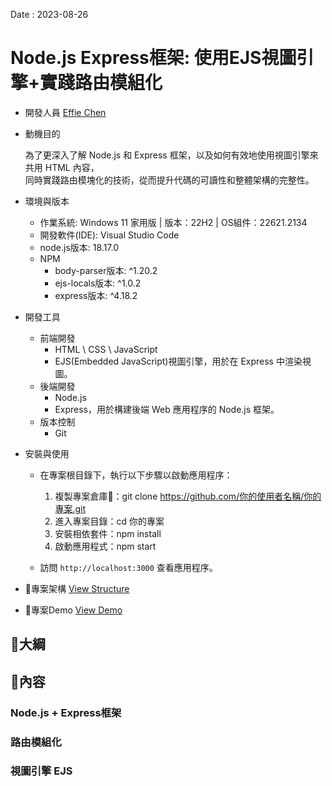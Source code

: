 Date : 2023-08-26

<!-- Title -->
# Node.js Express框架: 使用EJS視圖引擎+實踐路由模組化

<!-- Overview - MyProjects -->
- 開發人員 [Effie Chen](https://github.com/effiechen22)

- 動機目的

   為了更深入了解 Node.js 和 Express 框架，以及如何有效地使用視圖引擎來共用 HTML 內容，  
   同時實踐路由模塊化的技術，從而提升代碼的可讀性和整體架構的完整性。


- 環境與版本
   - 作業系統:           Windows 11 家用版 | 版本：22H2 | OS組件：22621.2134
   - 開發軟件(IDE):      Visual Studio Code
   - node.js版本:        18.17.0
   - NPM
      - body-parser版本:    ^1.20.2
      - ejs-locals版本:     ^1.0.2
      - express版本:        ^4.18.2

- 開發工具
   - 前端開發
      - HTML \ CSS \ JavaScript
      - EJS(Embedded JavaScript)視圖引擎，用於在 Express 中渲染視圖。
   - 後端開發
      - Node.js
      - Express，用於構建後端 Web 應用程序的 Node.js 框架。
   - 版本控制
      - Git

- 安裝與使用  

   - 在專案根目錄下，執行以下步驟以啟動應用程序：
      1. 複製專案倉庫🚧：git clone https://github.com/你的使用者名稱/你的專案.git
      2. 進入專案目錄：cd 你的專案
      3. 安裝相依套件：npm install
      4. 啟動應用程式：npm start

   - 訪問 `http://localhost:3000` 查看應用程序。

- 🚧專案架構 [View Structure](https://miro.com/)

- 🚧專案Demo 
   [View Demo](https://effiechen22.github.io/)



<!-- Outline -->
## 🚧大綱


<!-- Content  -->

## 🚧內容
### Node.js + Express框架
### 路由模組化
### 視圖引擎 EJS

